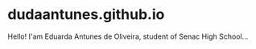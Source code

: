 # dudaantunes.github.io

Hello!
I'am Eduarda Antunes de Oliveira, student of Senac High School...






<!----
Here are some things about me:



- 🔭 I’m currently studying at Senacrs <br>
- 🌱 I’m currently learning code
- 👯 I’m looking to collaborate on projects
- 💬 Ask me about anything, i will answer if interested
- 📫 How to reach me: email-emailfalsokkk@gmail.com
- ⚡ Fun fact: I beat hotline miami 2 on hard mode
